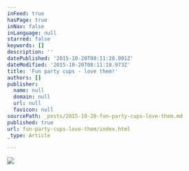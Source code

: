 ```yaml
---
inFeed: true
hasPage: true
inNav: false
inLanguage: null
starred: false
keywords: []
description: ''
datePublished: '2015-10-20T08:11:28.001Z'
dateModified: '2015-10-20T08:11:18.973Z'
title: 'Fun party cups - love them!'
authors: []
publisher:
  name: null
  domain: null
  url: null
  favicon: null
sourcePath: _posts/2015-10-20-fun-party-cups-love-them.md
published: true
url: fun-party-cups-love-them/index.html
_type: Article

---
```

![](https://the-grid-user-content.s3-us-west-2.amazonaws.com/f1c7b42f-2d67-49a5-950d-bee4bbedf441.jpg)